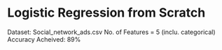 # Logistic Regression from Scratch
Dataset: Social_network_ads.csv   No. of Features = 5 (inclu. categorical)
Accuracy Acheived: 89%
